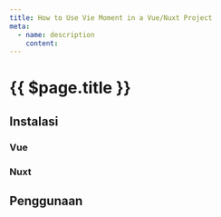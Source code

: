 ```yaml
---
title: How to Use Vie Moment in a Vue/Nuxt Project
meta:
  - name: description
    content: 
---
```


# {{ $page.title }}

<start-tutorial topic="vue-moment" lang="id"/>

## Instalasi

### Vue

### Nuxt

## Penggunaan
